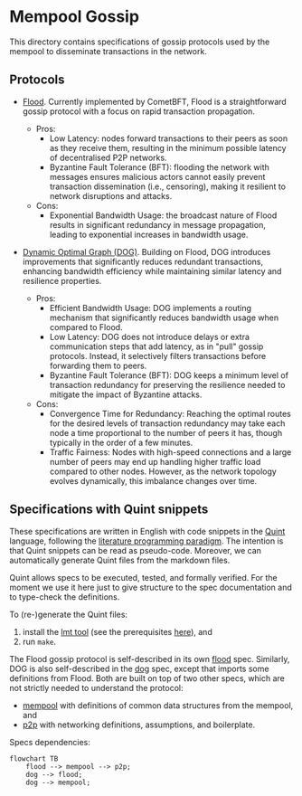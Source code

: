 # Mempool Gossip

This directory contains specifications of gossip protocols used by the mempool to disseminate
transactions in the network.

## Protocols

- [Flood](flood.md). Currently implemented by CometBFT, Flood is a straightforward gossip protocol
  with a focus on rapid transaction propagation.
  - Pros:
    + Low Latency: nodes forward transactions to their peers as soon as they receive them, resulting
      in the minimum possible latency of decentralised P2P networks.
    + Byzantine Fault Tolerance (BFT): flooding the network with messages ensures malicious actors
      cannot easily prevent transaction dissemination (i.e., censoring), making it resilient to
      network disruptions and attacks.
  - Cons:
    - Exponential Bandwidth Usage: the broadcast nature of Flood results in significant redundancy
      in message propagation, leading to exponential increases in bandwidth usage.

- [Dynamic Optimal Graph (DOG)](dog.md). Building on Flood, DOG introduces improvements that
  significantly reduces redundant transactions, enhancing bandwidth efficiency while maintaining
  similar latency and resilience properties.
  - Pros:
    + Efficient Bandwidth Usage: DOG implements a routing mechanism that significantly reduces
      bandwidth usage when compared to Flood.
    + Low Latency: DOG does not introduce delays or extra communication steps that add latency, as
      in "pull" gossip protocols. Instead, it selectively filters transactions before forwarding
      them to peers.
    + Byzantine Fault Tolerance (BFT): DOG keeps a minimum level of transaction redundancy for
      preserving the resilience needed to mitigate the impact of Byzantine attacks.
  - Cons:
    - Convergence Time for Redundancy: Reaching the optimal routes for the desired levels of
      transaction redundancy may take each node a time proportional to the number of peers it has,
      though typically in the order of a few minutes.
    - Traffic Fairness: Nodes with high-speed connections and a large number of peers may end up
      handling higher traffic load compared to other nodes. However, as the network topology evolves
      dynamically, this imbalance changes over time.

## Specifications with Quint snippets

These specifications are written in English with code snippets in the [Quint][quint] language,
following the [literature programming paradigm][lit]. The intention is that Quint snippets can be
read as pseudo-code. Moreover, we can automatically generate Quint files from the markdown files.

Quint allows specs to be executed, tested, and formally verified. For the moment we use it here just
to give structure to the spec documentation and to type-check the definitions.

To (re-)generate the Quint files:
1. install the [lmt tool][lmt] (see the prerequisites [here][lit]), and 
2. run `make`.

The Flood gossip protocol is self-described in its own [flood](flood.md) spec. Similarly, DOG is
also self-described in the [dog](dog.md) spec, except that imports some definitions from Flood.
Both are built on top of two other specs, which are not strictly needed to understand the protocol:
- [mempool](mempool.md) with definitions of common data structures from the mempool, and 
- [p2p](p2p.md) with networking definitions, assumptions, and boilerplate.

Specs dependencies:
```mermaid
flowchart TB
    flood --> mempool --> p2p;
    dog --> flood;
    dog --> mempool;
```

[quint]: https://quint-lang.org/
[lit]: https://quint-lang.org/docs/literate
[lmt]: https://github.com/driusan/lmt
